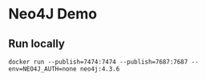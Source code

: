 Neo4J Demo
==========

## Run locally 
    
    docker run --publish=7474:7474 --publish=7687:7687 --env=NEO4J_AUTH=none neo4j:4.3.6
